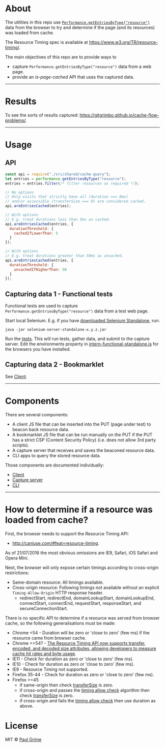 # About

The utilities in this repo use
[`Performance.getEntriesByType("resource")`](https://developer.mozilla.org/en-US/docs/Web/API/Performance/getEntriesByType)
data from the browser to try and determine if the page (and its resources) was
loaded from cache.

The Resource Timing spec is available at https://www.w3.org/TR/resource-timing/.

The main objectives of this repo are to provide ways to

- capture `Performance.getEntriesByType("resource")` data from a web page.
- provide an *is-page-cached* API that uses the captured data.

---

# Results

To see the sorts of results captured: https://gitgrimbo.github.io/cache-flow-problems/.

---

# Usage

## API

```js
const api = require("./src/shared/cache-query");
let entries = performance.getEntriesByType("resource");
entries = entries.filter(/* filter resources as required */);

// No options
// Only visits that strictly have all (duration === 0ms)
// and/or accessible (transferSize === 0) are considered cached.
api.areEntriesCached(entries);

// With options
// E.g. treat durations less than 5ms as cached.
api.areEntriesCached(entries, {
  durationThreshold: {
    cachedIfLowerThan: 5
  }
});

// With options
// E.g. treat durations greater than 50ms as uncached.
api.areEntriesCached(entries, {
  durationThreshold: {
    uncachedIfHigherThan: 50
  }
});
```

## Capturing data 1 - Functional tests

Functional tests are used to capture
`Performance.getEntriesByType("resource")` data from a test web page.

Start local Selenium. E.g. if you have
[downloaded Selenium Standalone](http://www.seleniumhq.org/download/), run:

`java -jar selenium-server-standalone-x.y.z.jar`

Run the [tests](test/intern/README.md). This will run tests, gather
data, and submit to the capture server. Edit the environments property in
[intern-functional-standalone.js](test/config/intern-functional-standalone.js)
for the browsers you have installed.

## Capturing data 2 - Bookmarklet

See [Client](./src/client/README.md).

---

# Components

There are several components:

- A client JS file that can be inserted into the PUT (page under test) to
  beacon back resource data.
- A bookmarklet JS file that can be run manually on the PUT if the PUT has a
  strict CSP (Content Security Policy) (i.e. does not allow 3rd party scripts).
- A capture server that receives and saves the beaconed resource data.
- CLI apps to query the stored resource data.

Those components are documented individually:

- [Client](./src/client/README.md)
- [Capture server](./src/capture-server/README.md)
- [CLI](./src/cli/README.md)

---

# How to determine if a resource was loaded from cache?

First, the browser needs to support the Resource Timing API:

- http://caniuse.com/#feat=resource-timing.

As of 21/07/2016 the most obvious omissions are IE9, Safari, iOS Safari and
Opera Mini.

Next, the browser will only expose certain timings according to cross-origin
restrictions:

- Same-domain resource: All timings available.
- Cross-origin resource: Following timings not available without an explicit
  `Timing-Allow-Origin` HTTP response header.
  - redirectStart, redirectEnd, domainLookupStart, domainLookupEnd,
    connectStart, connectEnd, requestStart, responseStart, and
    secureConnectionStart.

There is no specific API to determine if a resource was served from browser
cache, so the following generalisations must be made:

- Chrome <54 - Duration will be zero or 'close to zero' (few ms) if the resource
  came from browser cache.
- Chrome >=54? - [The Resource Timing API now supports transfer, encoded, and
  decoded size attributes, allowing developers to measure cache hit rates and
  byte usage](https://blog.chromium.org/2016/09/chrome-54-beta-custom-elements-v1.html).
- IE11 - Check for duration as zero or 'close to zero' (few ms).
- IE10 - Check for duration as zero or 'close to zero' (few ms).
- IE9 - Resource Timing not supported.
- Firefox 35-44 - Check for duration as zero or 'close to zero' (few ms).
- Firefox >=45
  - if same-origin then check
    [transferSize](https://w3c.github.io/resource-timing/#dom-performanceresourcetiming-transfersize)
    is zero.
  - if cross-origin and passes the
    [timing allow check](https://w3c.github.io/resource-timing/#timing-allow-check)
    algorithm then check
    [transferSize](https://w3c.github.io/resource-timing/#dom-performanceresourcetiming-transfersize)
    is zero.
  - if cross-origin and fails the
    [timing allow check](https://w3c.github.io/resource-timing/#timing-allow-check)
    then use duration as above.

# License

MIT © [Paul Grime](https://github.com/gitgrimbo/)
